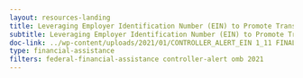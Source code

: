 ```yaml
---
layout: resources-landing
title: Leveraging Employer Identification Number (EIN) to Promote Transparency and Accountability
subtitle: Leveraging Employer Identification Number (EIN) to Promote Transparency and Accountability
doc-link: ../wp-content/uploads/2021/01/CONTROLLER_ALERT_EIN 1_11 FINAL.pdf
type: financial-assistance
filters: federal-financial-assistance controller-alert omb 2021
---
```


<a href="{{ site.baseurl }}/wp-content/uploads/2021/01/CONTROLLER_ALERT_EIN 1_11 FINAL.pdf"></a>
